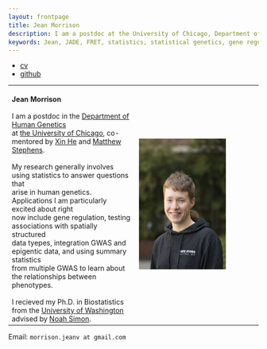 ```yaml
---
layout: frontpage
title: Jean Morrison
description: I am a postdoc at the University of Chicago, Department of Human Genetics. My research is in statistical genetics. 
keywords: Jean, JADE, FRET, statistics, statistical genetics, gene regulation
---
```


<div class="navbar">
  <div class="navbar-inner">
      <ul class="nav">
          <li><a href="{{ BASE_PATH }}/assets/cv-jean.pdf">cv</a></li>
          <li><a href="https://github.com/jean997">github</a></li>
      </ul>
  </div>
</div>

<table class="wide">
<tr>
  <td class="left">
  <br><b> Jean Morrison</b>
  <br>
  <br> I am a postdoc in the <a href="http://www.genes.uchicago.edu">Department of 
	Human Genetics</a>
  <br>	at <a href="http://www.uchicago.edu">the University of Chicago</a>,
 	co-mentored by <a href="http://xinhelab.org">Xin He</a> and
	<a href="http://stephenslab.uchicago.edu">Matthew Stephens</a>.
  <br>
  <br>My research generally involves using statistics to answer questions that 
  <br> arise in human genetics. Applications I am particularly excited about right 
  <br> now include gene regulation, testing associations with spatially structured 
  <br> data tyepes, integration GWAS and epigentic data, and using summary statistics 
  <br> from multiple GWAS to learn about the relationships between phenotypes.
  <br>
  <br> I recieved my Ph.D. in Biostatistics from the <a href="https://www.biostat.washington.edu">University of Washington</a>
  <br>	advised by <a href="http://www.faculty.washington.edu/nrsimon/">Noah Simon</a>.
  </td>

  <td class="right">
	<img src="pages/icons16/JeanMorrison.jpg" style="width: 75%; height: 30%" alt="my profile picture" title = "profile picture"/>
   </td>
</tr>
</table>

<div class="container">
  <div id = "hide_email">
	Email: <code>morrison.jeanv at gmail.com</code><br/>
  </div>
</div>
